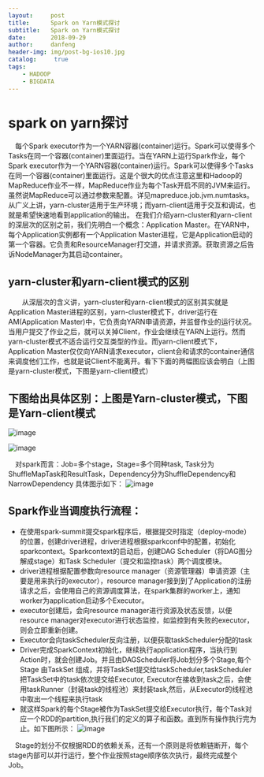 ```yaml
---
layout:     post
title:      Spark on Yarn模式探讨
subtitle:   Spark on Yarn模式探讨
date:       2018-09-29
author:     danfeng
header-img: img/post-bg-ios10.jpg
catalog: 	 true
tags:
    - HADOOP
    - BIGDATA
--- 
```





# spark on yarn探讨
&emsp;每个Spark executor作为一个YARN容器(container)运行。Spark可以使得多个Tasks在同一个容器(container)里面运行。当在YARN上运行Spark作业，每个Spark executor作为一个YARN容器(container)运行。Spark可以使得多个Tasks在同一个容器(container)里面运行。这是个很大的优点注意这里和Hadoop的MapReduce作业不一样，MapReduce作业为每个Task开启不同的JVM来运行。虽然说MapReduce可以通过参数来配置。详见mapreduce.job.jvm.numtasks。从广义上讲，yarn-cluster适用于生产环境；而yarn-client适用于交互和调试，也就是希望快速地看到application的输出。
在我们介绍yarn-cluster和yarn-client的深层次的区别之前，我们先明白一个概念：Application Master。在YARN中，每个Application实例都有一个Application Master进程，它是Application启动的第一个容器。它负责和ResourceManager打交道，并请求资源。获取资源之后告诉NodeManager为其启动container。
## yarn-cluster和yarn-client模式的区别
&emsp;&emsp;从深层次的含义讲，yarn-cluster和yarn-client模式的区别其实就是Application Master进程的区别，yarn-cluster模式下，driver运行在AM(Application Master)中，它负责向YARN申请资源，并监督作业的运行状况。当用户提交了作业之后，就可以关掉Client，作业会继续在YARN上运行。然而yarn-cluster模式不适合运行交互类型的作业。而yarn-client模式下，Application Master仅仅向YARN请求executor，client会和请求的container通信来调度他们工作，也就是说Client不能离开。看下下面的两幅图应该会明白（上图是yarn-cluster模式，下图是yarn-client模式）

##    下图给出具体区别：上图是Yarn-cluster模式，下图是Yarn-client模式
   ![image](https://zdfccdanfeng.github.io/img/spark-yarn-f31.png)

![image](https://zdfccdanfeng.github.io/img/spark-yarn-f22.png)

&emsp;对spark而言：Job=多个stage，Stage=多个同种task, Task分为ShuffleMapTask和ResultTask，Dependency分为ShuffleDependency和NarrowDependency
  具体图示如下：
  ![image](https://zdfccdanfeng.github.io/img/we.png)
  


##   Spark作业当调度执行流程：
- 在使用spark-summit提交spark程序后，根据提交时指定（deploy-mode）的位置，创建driver进程，driver进程根据sparkconf中的配置，初始化sparkcontext。Sparkcontext的启动后，创建DAG Scheduler（将DAG图分解成stage）和Task Scheduler（提交和监控task）两个调度模块。
- driver进程根据配置参数向resource manager（资源管理器）申请资源（主要是用来执行的executor），resource manager接到到了Application的注册请求之后，会使用自己的资源调度算法，在spark集群的worker上，通知worker为application启动多个Executor。
- executor创建后，会向resource manager进行资源及状态反馈，以便resource manager对executor进行状态监控，如监控到有失败的executor，则会立即重新创建。
- Executor会向taskScheduler反向注册，以便获取taskScheduler分配的task
- Driver完成SparkContext初始化，继续执行application程序，当执行到Action时，就会创建Job。并且由DAGScheduler将Job划分多个Stage,每个Stage 由TaskSet 组成，并将TaskSet提交给taskScheduler,taskScheduler把TaskSet中的task依次提交给Executor, Executor在接收到task之后，会使用taskRunner（封装task的线程池）来封装task,然后，从Executor的线程池中取出一个线程来执行task
- 就这样Spark的每个Stage被作为TaskSet提交给Executor执行，每个Task对应一个RDD的partition,执行我们的定义的算子和函数。直到所有操作执行完为止。如下图所示：
![image](https://upload-images.jianshu.io/upload_images/2119554-19572064cd1d37eb.png?imageMogr2/auto-orient/strip%7CimageView2/2/w/462/format/webp)

&emsp;Stage的划分不仅根据RDD的依赖关系，还有一个原则是将依赖链断开，每个stage内部可以并行运行，整个作业按照stage顺序依次执行，最终完成整个Job。





  
  
